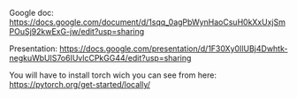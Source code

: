 

Google doc:
https://docs.google.com/document/d/1sqq_0agPbWynHaoCsuH0kXxUxjSmPOuSj92kwExG-jw/edit?usp=sharing

Presentation:
https://docs.google.com/presentation/d/1F30Xy0IlUBj4Dwhtk-negkuWbUlS7o6IUvlcCPkGG44/edit?usp=sharing

You will have to install torch wich you can see from here: https://pytorch.org/get-started/locally/
